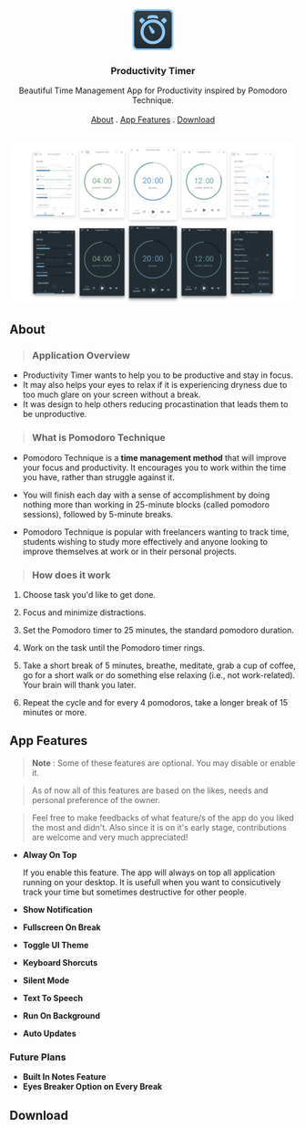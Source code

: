 <p align="center">
  <a href="#">
    <img src="./src/assets/github/logo.svg" alt="Productivity Timer logo" width="72" height="72">
  </a>
</p>

<h3 align="center">Productivity Timer</h3>

<p align="center">
  Beautiful Time Management App for Productivity inspired by Pomodoro Technique.
   <br>
  <br>
  <a href="#about">About</a>
  .
  <a href="#app-features">App Features</a>
  .
  <a href="#download">Download</a>
  <br>
  <br>
</p>

![Application Preview](src/assets/github/app-preview.png)

## About

> ### Application Overview

- Productivity Timer wants to help you to be productive and stay in focus.
- It may also helps your eyes to relax if it is experiencing dryness due to too much glare on your screen without a break.
- It was design to help others reducing procastination that leads them to be unproductive.

> ### What is Pomodoro Technique

- Pomodoro Technique is a **time management method** that will improve your focus and productivity. It encourages you to work within the time you have, rather than struggle against it.

- You will finish each day with a sense of accomplishment by doing nothing more than working in 25-minute blocks (called pomodoro sessions), followed by 5-minute breaks.

- Pomodoro Technique is popular with freelancers wanting to track time, students wishing to study more effectively and anyone looking to improve themselves at work or in their personal projects.

> ### How does it work

1. Choose task you'd like to get done.

2. Focus and minimize distractions.

3. Set the Pomodoro timer to 25 minutes, the standard pomodoro duration.

4. Work on the task until the Pomodoro timer rings.

5. Take a short break of 5 minutes, breathe, meditate, grab a cup of coffee, go for a short walk or do something else relaxing (i.e., not work-related). Your brain will thank you later.

6. Repeat the cycle and for every 4 pomodoros, take a longer break of 15 minutes or more.

## App Features

> **Note** : Some of these features are optional. You may disable or enable it.

> As of now all of this features are based on the likes, needs and personal preference of the owner.

> Feel free to make feedbacks of what feature/s of the app do you liked the most and didn't. Also since it is on it's early stage, contributions are welcome and very much appreciated!

- **Alway On Top**

  If you enable this feature. The app will always on top all application running on your desktop. It is usefull when you want to consicutively track your time but sometimes destructive for other people.

- **Show Notification**
- **Fullscreen On Break**
- **Toggle UI Theme**
- **Keyboard Shorcuts**
- **Silent Mode**
- **Text To Speech**
- **Run On Background**
- **Auto Updates**

### **Future Plans**

- **Built In Notes Feature**
- **Eyes Breaker Option on Every Break**

## Download

